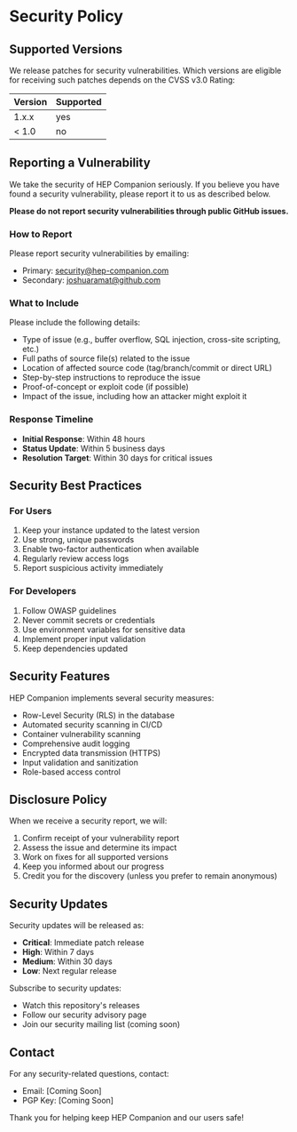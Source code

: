 # Security Policy

## Supported Versions

We release patches for security vulnerabilities. Which versions are eligible for receiving such patches depends on the CVSS v3.0 Rating:

| Version | Supported          |
| ------- | ------------------ |
| 1.x.x   | yes |
| < 1.0   | no |

## Reporting a Vulnerability

We take the security of HEP Companion seriously. If you believe you have found a security vulnerability, please report it to us as described below.

**Please do not report security vulnerabilities through public GitHub issues.**

### How to Report

Please report security vulnerabilities by emailing:
- Primary: security@hep-companion.com
- Secondary: joshuaramat@github.com

### What to Include

Please include the following details:
- Type of issue (e.g., buffer overflow, SQL injection, cross-site scripting, etc.)
- Full paths of source file(s) related to the issue
- Location of affected source code (tag/branch/commit or direct URL)
- Step-by-step instructions to reproduce the issue
- Proof-of-concept or exploit code (if possible)
- Impact of the issue, including how an attacker might exploit it

### Response Timeline

- **Initial Response**: Within 48 hours
- **Status Update**: Within 5 business days
- **Resolution Target**: Within 30 days for critical issues

## Security Best Practices

### For Users
1. Keep your instance updated to the latest version
2. Use strong, unique passwords
3. Enable two-factor authentication when available
4. Regularly review access logs
5. Report suspicious activity immediately

### For Developers
1. Follow OWASP guidelines
2. Never commit secrets or credentials
3. Use environment variables for sensitive data
4. Implement proper input validation
5. Keep dependencies updated

## Security Features

HEP Companion implements several security measures:
- Row-Level Security (RLS) in the database
- Automated security scanning in CI/CD
- Container vulnerability scanning
- Comprehensive audit logging
- Encrypted data transmission (HTTPS)
- Input validation and sanitization
- Role-based access control

## Disclosure Policy

When we receive a security report, we will:
1. Confirm receipt of your vulnerability report
2. Assess the issue and determine its impact
3. Work on fixes for all supported versions
4. Keep you informed about our progress
5. Credit you for the discovery (unless you prefer to remain anonymous)

## Security Updates

Security updates will be released as:
- **Critical**: Immediate patch release
- **High**: Within 7 days
- **Medium**: Within 30 days
- **Low**: Next regular release

Subscribe to security updates:
- Watch this repository's releases
- Follow our security advisory page
- Join our security mailing list (coming soon)

## Contact

For any security-related questions, contact:
- Email: [Coming Soon]
- PGP Key: [Coming Soon]

Thank you for helping keep HEP Companion and our users safe! 